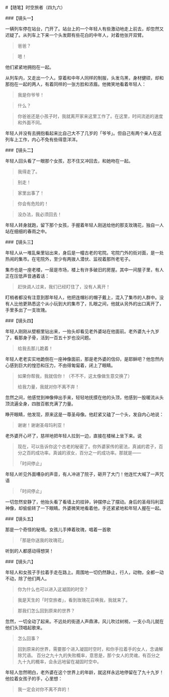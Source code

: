 #【随笔】时空旅者（四九六）

###【镜头一】

一辆列车停在站台，门开了。站台上的一个年轻人有些激动地走上前去，却忽然又迟疑了。从列车上下来一个头发颇有些花白的中年人，对着他张开双臂。

> 爸爸？

> 嗯！

他们紧紧地拥抱在一起。

从列车内，又走出一个人。穿着和中年人同样的制服，头发乌黑，身材健硕，却和那抱在一起的两人，有着同样的一张方脸和浓眉。他微笑地看着年轻人：

> 我是你爷爷！

> 什么？

> 你爸爸还是小孩子时，我就离开家来这里工作了。在这里，时间流逝的速度和外面不同。

年轻人并没有去拥抱看起来比自己大不了几岁的「爷爷」。但自己有两个亲人在这列车上工作，内心不免有些得意洋洋。

###【镜头二】

年轻人回头看了一眼那个女孩，忍不住又冲回去，和她吻在一起。

> 我得走了。

> 别走！

> 家里出事了！

> 你会有危险的！

> 没办法，我必须回去！

年轻人转身就跑，留下那个女孩，手握着年轻人刚送给他的那支玫瑰花，独自一人站在细细的春雨之中。

###【镜头三】

年轻人从一堆乱柴里钻出来，身后是一幢古老的宅院。宅院门外的街对面，是一处热闹的集市。在宅院外，至少有两拨人潜伏、监视着那所老宅子。

集市也是一座老楼，一层是市场，楼上有许多破旧的房屋。其中一间屋子里，有人正在压低声音通着话：

> 赶快调人过来，我们已经盯住了，没有人离开！

盯梢者都没有注意到那年轻人，他把连帽衫的帽子戴上，混入了集市的人群中。没有人比他更熟悉这个从小玩到大的集市了，扎眼之间，他就从另外的出口离开了，手里多出了一支玫瑰。

###【镜头四】

年轻人刚刚从壁橱里钻出来，一抬头却看见老外婆站在他面前。老外婆九十九岁了，看那身子骨，活到一百五十岁也没问题。

> 给我去那儿跪着！

年轻人老老实实地跪倒在一座神像面前，那是老外婆的信仰，是耶稣吧？他忽然内心感到巨大的惶恐和压力，不由得匍匐着，闭上了眼睛。

> 如果你帮我，我就信你！（不不不，这太像做生意交换了）
>
> 给我力量，我就对你不离不弃！

忽然之间，他感觉到神像伸出手来，轻轻地抚摸在他的头顶，他感到一股暖流从头顶流遍全身，四肢百骸充满了力量。

睁开眼睛，他发现，原来这是一尊圣母像。他赶紧又磕了一个头，发自内心地说：

> 谢谢！谢谢圣母玛利亚！

老外婆开心坏了，慈祥地把年轻人拉到一边，直接在楼梯上坐下来。说

> 现在，可以告诉你这个古老的秘密了。你外婆家传的密法，真诚的君子，百分之百的成功率。真诚的淑女，百分之一的成功率。那就是——
>
> 「时间停止」

年轻人听见外面嘈杂的声音，有人冲进了院子，砸开了大门！他连忙大喊了一声咒语

> 「时间停止」

一切忽然安静了，他抬头看了看墙上的挂钟，钟摆停止了摆动。身后的圣母玛利亚神像，却偷偷转了一下眼睛。外婆微笑地看着他，手还紧紧地和年轻人握在一起。

###【镜头五】

那是一个奇怪的秘境。女孩儿手捧着玫瑰，唱着一首歌

> 「那是你送我的玫瑰花」

听到的人都感动得想哭！

###【镜头六】

年轻人和女孩子手拉着手走在路上。周围地一切仍然静止，行人，动物，全都一动不动，除了他们两人。

> 你为什么也可以进入这凝固的时空？

> 我是天生的「时空旅者」，看到玫瑰花召唤我，我就来了。

> 那我们怎么回到原来的世界？

忽然，一切全动了起来。不远处的街道人声鼎沸，风儿吹过树梢，一支小鸟儿就在他们头顶唱起歌来。

> 怎么回事？

> 回到原来的世界，需要那个进入凝固时空时，和你手拉着手的女人，念诵解除咒语。
> 百分之九十九的失败概率，意思是，那个女人的灵魂，有百分之九十九的概率，会永远地留在凝固时空中。

年轻人忽然明白，老外婆在这个世界上的年龄，就这样永远地停留在了九十九岁！他拉着女孩子的手，心里想：

> 我一定会对你不离不弃的！